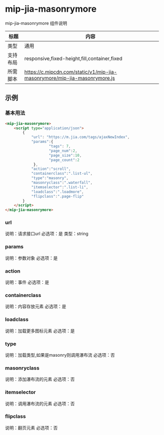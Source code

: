 # mip-jia-masonrymore

mip-jia-masonrymore 组件说明

标题|内容
----|----
类型|通用
支持布局|responsive,fixed-height,fill,container,fixed
所需脚本|https://c.mipcdn.com/static/v1/mip-jia-masonrymore/mip-jia-masonrymore.js

## 示例

### 基本用法
```html
<mip-jia-masonrymore>
    <script type="application/json">
        {
            "url": "https://m.jia.com/tags/ajaxNewIndex",
            "params":{
                    "tags": 7,
                    "page_num":2,
                    "page_size":10,
                    "page_count":2
             },
            "action":"scroll",
            "containerclass":".list-ul",
            "type":"masonry",
            "masonryclass":".waterfall",
            "itemselector":".list-li",
            "loadclass":".loadmore",
            "flipclass":".page-flip"
        }
    </script>
</mip-jia-masonrymore>
```



### url

说明：请求接口url
必选项：是
类型：string

### params

说明：参数对象
必选项：是

### action

说明：事件
必选项：是

### containerclass

说明：内容存放元素
必选项：是

### loadclass

说明：加载更多图标元素
必选项：是

### type

说明：加载类型,如果是masonry则调用瀑布流
必选项：否

### masonryclass

说明：添加瀑布流的元素
必选项：否

### itemselector

说明：调用瀑布流的元素
必选项：否

### flipclass

说明：翻页元素
必选项：否






